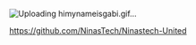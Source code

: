 




<!---
ruthss0/ruthss0 is a ✨ special ✨ repository because its `README.md` (this file) appears on your GitHub profile.
You can click the Preview link to take a look at your changes.
--->

![Uploading himynameisgabi.gif…]()




https://github.com/NinasTech/Ninastech-United
